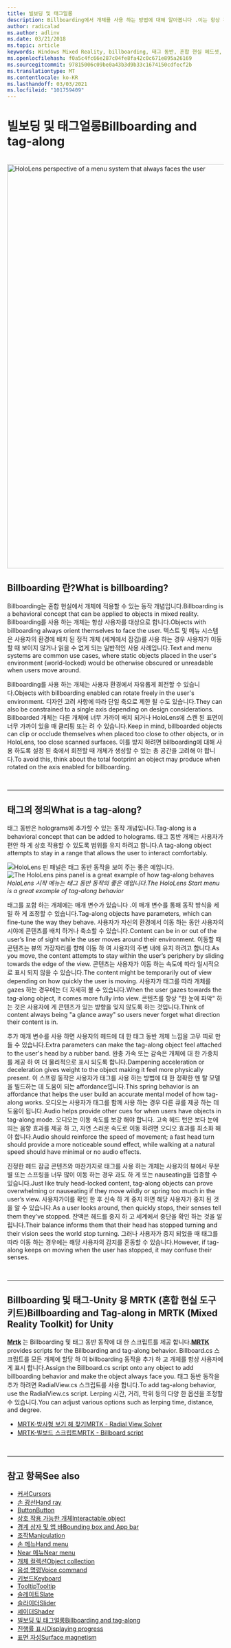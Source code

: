 ```yaml
---
title: 빌보딩 및 태그얼롱
description: Billboarding에서 개체를 사용 하는 방법에 대해 알아봅니다 .이는 항상 혼합 현실 응용 프로그램에서 사용자에 게 직면 하 게 됩니다.
author: radicalad
ms.author: adlinv
ms.date: 03/21/2018
ms.topic: article
keywords: Windows Mixed Reality, billboarding, 태그 동반, 혼합 현실 헤드셋, windows mixed reality 헤드셋, 가상 현실 헤드셋, HoloLens, MRTK, Mixed Reality Toolkit
ms.openlocfilehash: f0a5c4fc66e287c04fe8fa42c0c671e895a26169
ms.sourcegitcommit: 97815006c09be0a43b3d9b33c1674150cdfecf2b
ms.translationtype: MT
ms.contentlocale: ko-KR
ms.lasthandoff: 03/03/2021
ms.locfileid: "101759409"
---
```

# <a name="billboarding-and-tag-along"></a><span data-ttu-id="bd441-104">빌보딩 및 태그얼롱</span><span class="sxs-lookup"><span data-stu-id="bd441-104">Billboarding and tag-along</span></span>

<br>

<img src="images/MRTK_TagAlong.gif" alt="HoloLens perspective of a menu system that always faces the user" width="940px">
<br>

## <a name="what-is-billboarding"></a><span data-ttu-id="bd441-105">Billboarding 란?</span><span class="sxs-lookup"><span data-stu-id="bd441-105">What is billboarding?</span></span>

<span data-ttu-id="bd441-106">Billboarding는 혼합 현실에서 개체에 적용할 수 있는 동작 개념입니다.</span><span class="sxs-lookup"><span data-stu-id="bd441-106">Billboarding is a behavioral concept that can be applied to objects in mixed reality.</span></span> <span data-ttu-id="bd441-107">Billboarding를 사용 하는 개체는 항상 사용자를 대상으로 합니다.</span><span class="sxs-lookup"><span data-stu-id="bd441-107">Objects with billboarding always orient themselves to face the user.</span></span> <span data-ttu-id="bd441-108">텍스트 및 메뉴 시스템은 사용자의 환경에 배치 된 정적 개체 (세계에서 잠김)를 사용 하는 경우 사용자가 이동할 때 보이지 않거나 읽을 수 없게 되는 일반적인 사용 사례입니다.</span><span class="sxs-lookup"><span data-stu-id="bd441-108">Text and menu systems are common use cases, where static objects placed in the user's environment (world-locked) would be otherwise obscured or unreadable when users move around.</span></span>

<span data-ttu-id="bd441-109">Billboarding를 사용 하는 개체는 사용자 환경에서 자유롭게 회전할 수 있습니다.</span><span class="sxs-lookup"><span data-stu-id="bd441-109">Objects with billboarding enabled can rotate freely in the user's environment.</span></span> <span data-ttu-id="bd441-110">디자인 고려 사항에 따라 단일 축으로 제한 될 수도 있습니다.</span><span class="sxs-lookup"><span data-stu-id="bd441-110">They can also be constrained to a single axis depending on design considerations.</span></span> <span data-ttu-id="bd441-111">Billboarded 개체는 다른 개체에 너무 가까이 배치 되거나 HoloLens에 스캔 된 표면이 너무 가까이 있을 때 클리핑 또는 려 수 있습니다.</span><span class="sxs-lookup"><span data-stu-id="bd441-111">Keep in mind, billboarded objects can clip or occlude themselves when placed too close to other objects, or in HoloLens, too close scanned surfaces.</span></span> <span data-ttu-id="bd441-112">이를 방지 하려면 billboarding에 대해 사용 하도록 설정 된 축에서 회전할 때 개체가 생성할 수 있는 총 공간을 고려해 야 합니다.</span><span class="sxs-lookup"><span data-stu-id="bd441-112">To avoid this, think about the total footprint an object may produce when rotated on the axis enabled for billboarding.</span></span>

<br>

---
## <a name="what-is-a-tag-along"></a><span data-ttu-id="bd441-113">태그의 정의</span><span class="sxs-lookup"><span data-stu-id="bd441-113">What is a tag-along?</span></span>

<span data-ttu-id="bd441-114">태그 동반은 holograms에 추가할 수 있는 동작 개념입니다.</span><span class="sxs-lookup"><span data-stu-id="bd441-114">Tag-along is a behavioral concept that can be added to holograms.</span></span> <span data-ttu-id="bd441-115">태그 동반 개체는 사용자가 편안 하 게 상호 작용할 수 있도록 범위를 유지 하려고 합니다.</span><span class="sxs-lookup"><span data-stu-id="bd441-115">A tag-along object attempts to stay in a range that allows the user to interact comfortably.</span></span>

<span data-ttu-id="bd441-116">![HoloLens 핀 패널은 태그 동반 동작을 보여 주는 좋은 예입니다.](images/tagalong-1000px.jpg)</span><span class="sxs-lookup"><span data-stu-id="bd441-116">![The HoloLens pins panel is a great example of how tag-along behaves](images/tagalong-1000px.jpg)</span></span><br>
<span data-ttu-id="bd441-117">*HoloLens 시작 메뉴는 태그 동반 동작의 좋은 예입니다.*</span><span class="sxs-lookup"><span data-stu-id="bd441-117">*The HoloLens Start menu is a great example of tag-along behavior*</span></span>

<span data-ttu-id="bd441-118">태그를 포함 하는 개체에는 매개 변수가 있습니다 .이 매개 변수를 통해 동작 방식을 세밀 하 게 조정할 수 있습니다.</span><span class="sxs-lookup"><span data-stu-id="bd441-118">Tag-along objects have parameters, which can fine-tune the way they behave.</span></span> <span data-ttu-id="bd441-119">사용자가 자신의 환경에서 이동 하는 동안 사용자의 시야에 콘텐츠를 배치 하거나 축소할 수 있습니다.</span><span class="sxs-lookup"><span data-stu-id="bd441-119">Content can be in or out of the user’s line of sight while the user moves around their environment.</span></span> <span data-ttu-id="bd441-120">이동할 때 콘텐츠는 뷰의 가장자리를 향해 이동 하 여 사용자의 주변 내에 유지 하려고 합니다.</span><span class="sxs-lookup"><span data-stu-id="bd441-120">As you move, the content attempts to stay within the user’s periphery by sliding towards the edge of the view.</span></span> <span data-ttu-id="bd441-121">콘텐츠는 사용자가 이동 하는 속도에 따라 일시적으로 표시 되지 않을 수 있습니다.</span><span class="sxs-lookup"><span data-stu-id="bd441-121">The content might be temporarily out of view depending on how quickly the user is moving.</span></span> <span data-ttu-id="bd441-122">사용자가 태그를 따라 개체를 gazes 하는 경우에는 더 자세히 볼 수 있습니다.</span><span class="sxs-lookup"><span data-stu-id="bd441-122">When the user gazes towards the tag-along object, it comes more fully into view.</span></span> <span data-ttu-id="bd441-123">콘텐츠를 항상 "한 눈에 파악" 하는 것은 사용자에 게 콘텐츠가 있는 방향을 잊지 않도록 하는 것입니다.</span><span class="sxs-lookup"><span data-stu-id="bd441-123">Think of content always being "a glance away" so users never forget what direction their content is in.</span></span>

<span data-ttu-id="bd441-124">추가 매개 변수를 사용 하면 사용자의 헤드에 대 한 태그 동반 개체 느낌을 고무 띠로 만들 수 있습니다.</span><span class="sxs-lookup"><span data-stu-id="bd441-124">Extra parameters can make the tag-along object feel attached to the user's head by a rubber band.</span></span> <span data-ttu-id="bd441-125">완충 가속 또는 감속은 개체에 대 한 가중치를 제공 하 여 더 물리적으로 표시 되도록 합니다.</span><span class="sxs-lookup"><span data-stu-id="bd441-125">Dampening acceleration or deceleration gives weight to the object making it feel more physically present.</span></span> <span data-ttu-id="bd441-126">이 스프링 동작은 사용자가 태그를 사용 하는 방법에 대 한 정확한 멘 탈 모델을 빌드하는 데 도움이 되는 affordance입니다.</span><span class="sxs-lookup"><span data-stu-id="bd441-126">This spring behavior is an affordance that helps the user build an accurate mental model of how tag-along works.</span></span> <span data-ttu-id="bd441-127">오디오는 사용자가 태그를 함께 사용 하는 경우 다른 큐를 제공 하는 데 도움이 됩니다.</span><span class="sxs-lookup"><span data-stu-id="bd441-127">Audio helps provide other cues for when users have objects in tag-along mode.</span></span> <span data-ttu-id="bd441-128">오디오는 이동 속도를 보강 해야 합니다. 고속 헤드 턴은 보다 눈에 띄는 음향 효과를 제공 하 고, 자연 스러운 속도로 이동 하려면 오디오 효과를 최소화 해야 합니다.</span><span class="sxs-lookup"><span data-stu-id="bd441-128">Audio should reinforce the speed of movement; a fast head turn should provide a more noticeable sound effect, while walking at a natural speed should have minimal or no audio effects.</span></span>

<span data-ttu-id="bd441-129">진정한 헤드 잠금 콘텐츠와 마찬가지로 태그를 사용 하는 개체는 사용자의 뷰에서 무분별 또는 스프링을 너무 많이 이동 하는 경우 과도 하 게 또는 nauseating을 입증할 수 있습니다.</span><span class="sxs-lookup"><span data-stu-id="bd441-129">Just like truly head-locked content, tag-along objects can prove overwhelming or nauseating if they move wildly or spring too much in the user’s view.</span></span> <span data-ttu-id="bd441-130">사용자가이를 확인 한 후 신속 하 게 중지 하면 해당 사용자가 중지 된 것을 알 수 있습니다.</span><span class="sxs-lookup"><span data-stu-id="bd441-130">As a user looks around, then quickly stops, their senses tell them they've stopped.</span></span> <span data-ttu-id="bd441-131">잔액은 헤드를 중지 하 고 세계에서 중단을 확인 하는 것을 알립니다.</span><span class="sxs-lookup"><span data-stu-id="bd441-131">Their balance informs them that their head has stopped turning and their vision sees the world stop turning.</span></span> <span data-ttu-id="bd441-132">그러나 사용자가 중지 되었을 때 태그를 따라 이동 하는 경우에는 해당 사용자의 감지를 혼동할 수 있습니다.</span><span class="sxs-lookup"><span data-stu-id="bd441-132">However, if tag-along keeps on moving when the user has stopped, it may confuse their senses.</span></span>

<br>

---

## <a name="billboarding-and-tag-along-in-mrtk-mixed-reality-toolkit-for-unity"></a><span data-ttu-id="bd441-133">Billboarding 및 태그-Unity 용 MRTK (혼합 현실 도구 키트)</span><span class="sxs-lookup"><span data-stu-id="bd441-133">Billboarding and Tag-along in MRTK (Mixed Reality Toolkit) for Unity</span></span>
<span data-ttu-id="bd441-134">**[Mrtk](https://github.com/Microsoft/MixedRealityToolkit-Unity)** 는 Billboarding 및 태그 동반 동작에 대 한 스크립트를 제공 합니다.</span><span class="sxs-lookup"><span data-stu-id="bd441-134">**[MRTK](https://github.com/Microsoft/MixedRealityToolkit-Unity)** provides scripts for the Billboarding and tag-along behavior.</span></span> <span data-ttu-id="bd441-135">Billboard.cs 스크립트를 모든 개체에 할당 하 여 billboarding 동작을 추가 하 고 개체를 항상 사용자에 게 표시 합니다.</span><span class="sxs-lookup"><span data-stu-id="bd441-135">Assign the Billboard.cs script onto any object to add billboarding behavior and make the object always face you.</span></span> <span data-ttu-id="bd441-136">태그 동반 동작을 추가 하려면 RadialView.cs 스크립트를 사용 합니다.</span><span class="sxs-lookup"><span data-stu-id="bd441-136">To add tag-along behavior, use the RadialView.cs script.</span></span> <span data-ttu-id="bd441-137">Lerping 시간, 거리, 학위 등의 다양 한 옵션을 조정할 수 있습니다.</span><span class="sxs-lookup"><span data-stu-id="bd441-137">You can adjust various options such as lerping time, distance, and degree.</span></span>

* [<span data-ttu-id="bd441-138">MRTK-방사형 보기 해 찾기</span><span class="sxs-lookup"><span data-stu-id="bd441-138">MRTK - Radial View Solver</span></span>](https://docs.microsoft.com/windows/mixed-reality/mrtk-docs/features/ux-building-blocks/solvers/solver.md#radialview)
* [<span data-ttu-id="bd441-139">MRTK-빌보드 스크립트</span><span class="sxs-lookup"><span data-stu-id="bd441-139">MRTK - Billboard script</span></span>](https://github.com/microsoft/MixedRealityToolkit-Unity/blob/mrtk_release/Assets/MixedRealityToolkit.SDK/Features/UX/Scripts/Utilities/Billboard.cs)


<br>

---

## <a name="see-also"></a><span data-ttu-id="bd441-140">참고 항목</span><span class="sxs-lookup"><span data-stu-id="bd441-140">See also</span></span>

* [<span data-ttu-id="bd441-141">커서</span><span class="sxs-lookup"><span data-stu-id="bd441-141">Cursors</span></span>](cursors.md)
* [<span data-ttu-id="bd441-142">손 광선</span><span class="sxs-lookup"><span data-stu-id="bd441-142">Hand ray</span></span>](point-and-commit.md)
* [<span data-ttu-id="bd441-143">Button</span><span class="sxs-lookup"><span data-stu-id="bd441-143">Button</span></span>](button.md)
* [<span data-ttu-id="bd441-144">상호 작용 가능한 개체</span><span class="sxs-lookup"><span data-stu-id="bd441-144">Interactable object</span></span>](interactable-object.md)
* [<span data-ttu-id="bd441-145">경계 상자 및 앱 바</span><span class="sxs-lookup"><span data-stu-id="bd441-145">Bounding box and App bar</span></span>](app-bar-and-bounding-box.md)
* [<span data-ttu-id="bd441-146">조작</span><span class="sxs-lookup"><span data-stu-id="bd441-146">Manipulation</span></span>](direct-manipulation.md)
* [<span data-ttu-id="bd441-147">손 메뉴</span><span class="sxs-lookup"><span data-stu-id="bd441-147">Hand menu</span></span>](hand-menu.md)
* [<span data-ttu-id="bd441-148">Near 메뉴</span><span class="sxs-lookup"><span data-stu-id="bd441-148">Near menu</span></span>](near-menu.md)
* [<span data-ttu-id="bd441-149">개체 컬렉션</span><span class="sxs-lookup"><span data-stu-id="bd441-149">Object collection</span></span>](object-collection.md)
* [<span data-ttu-id="bd441-150">음성 명령</span><span class="sxs-lookup"><span data-stu-id="bd441-150">Voice command</span></span>](voice-input.md)
* [<span data-ttu-id="bd441-151">키보드</span><span class="sxs-lookup"><span data-stu-id="bd441-151">Keyboard</span></span>](keyboard.md)
* [<span data-ttu-id="bd441-152">Tooltip</span><span class="sxs-lookup"><span data-stu-id="bd441-152">Tooltip</span></span>](tooltip.md)
* [<span data-ttu-id="bd441-153">슬레이트</span><span class="sxs-lookup"><span data-stu-id="bd441-153">Slate</span></span>](slate.md)
* [<span data-ttu-id="bd441-154">슬라이더</span><span class="sxs-lookup"><span data-stu-id="bd441-154">Slider</span></span>](slider.md)
* [<span data-ttu-id="bd441-155">셰이더</span><span class="sxs-lookup"><span data-stu-id="bd441-155">Shader</span></span>](shader.md)
* [<span data-ttu-id="bd441-156">빌보딩 및 태그얼롱</span><span class="sxs-lookup"><span data-stu-id="bd441-156">Billboarding and tag-along</span></span>](billboarding-and-tag-along.md)
* [<span data-ttu-id="bd441-157">진행률 표시</span><span class="sxs-lookup"><span data-stu-id="bd441-157">Displaying progress</span></span>](progress.md)
* [<span data-ttu-id="bd441-158">표면 자성</span><span class="sxs-lookup"><span data-stu-id="bd441-158">Surface magnetism</span></span>](surface-magnetism.md)
